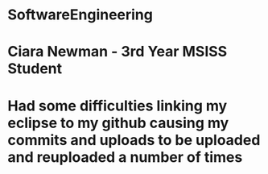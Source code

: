 # SoftwareEngineering
# Ciara Newman - 3rd Year MSISS Student
# Had some difficulties linking my eclipse to my github causing my commits and uploads to be uploaded and reuploaded a number of times
